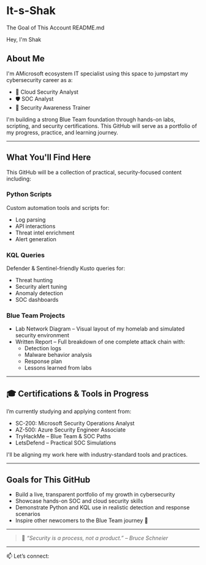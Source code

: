 # It-s-Shak
The Goal of This Account
README.md

Hey, I'm Shak

## About Me
I'm AMicrosoft ecosystem IT specialist using this space to jumpstart my cybersecurity career as a:

- 🔐 Cloud Security Analyst  
- 🛡️ SOC Analyst  
- 📣 Security Awareness Trainer  

I'm building a strong Blue Team foundation through hands-on labs, scripting, and security certifications. This GitHub will serve as a portfolio of my progress, practice, and learning journey.

---

## What You'll Find Here

This GitHub will be a collection of practical, security-focused content including:

### Python Scripts
Custom automation tools and scripts for:
- Log parsing
- API interactions
- Threat intel enrichment
- Alert generation

### KQL Queries
Defender & Sentinel-friendly Kusto queries for:
- Threat hunting
- Security alert tuning
- Anomaly detection
- SOC dashboards

### Blue Team Projects
- Lab Network Diagram – Visual layout of my homelab and simulated security environment  
- Written Report – Full breakdown of one complete attack chain with:
  - Detection logs
  - Malware behavior analysis
  - Response plan
  - Lessons learned from labs

---

## 🎓 Certifications & Tools in Progress
I’m currently studying and applying content from:
- SC-200: Microsoft Security Operations Analyst  
- AZ-500: Azure Security Engineer Associate  
- TryHackMe – Blue Team & SOC Paths  
- LetsDefend – Practical SOC Simulations  

I'll be aligning my work here with industry-standard tools and practices.

---

## Goals for This GitHub
- Build a live, transparent portfolio of my growth in cybersecurity
- Showcase hands-on SOC and cloud security skills
- Demonstrate Python and KQL use in realistic detection and response scenarios
- Inspire other newcomers to the Blue Team journey 💙

---

> 🧠 *“Security is a process, not a product.” – Bruce Schneier*

---

📫 Let’s connect:  

